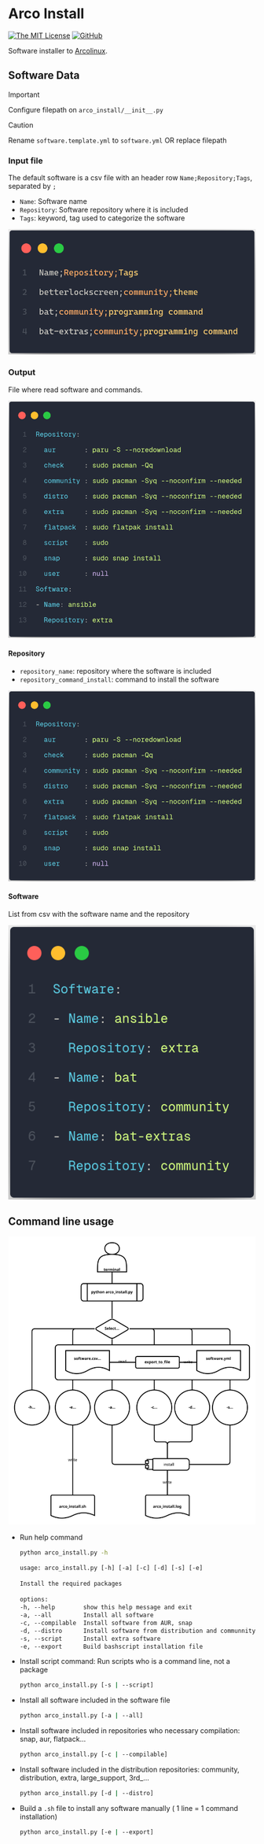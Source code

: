 # Arco Install

[![The MIT License](https://img.shields.io/badge/license-MIT-blue.svg?style=for-the-badge)](http://opensource.org/licenses/MIT)
[![GitHub](https://img.shields.io/github/tag/AlbertoVf/arco-install.svg?style=for-the-badge)](https://github.com/AlbertoVf/arco-install/tags)

Software installer to [Arcolinux](https://arcolinux.com/).

## Software Data

> [!IMPORTANT]
> Configure filepath on `arco_install/__init__.py`

> [!CAUTION]
> Rename `software.template.yml` to `software.yml` OR replace filepath

### Input file

The default software is a csv file with an header row `Name;Repository;Tags`, separated by `;`

- `Name`: Software name
- `Repository`: Software repository where it is included
- `Tags`: keyword, tag used to categorize the software

![software csv](docs/software_format_csv.png)

### Output

File where read software and commands.

![yaml file](docs/yaml_file.png)

#### Repository

- `repository_name`: repository where the software is included
- `repository_command_install`: command to install the software

![repository format](docs/yaml_file_repository.png)

#### Software

List from csv with the software name and the repository

![software format](docs/yaml_file_software.png)

## Command line usage

![Use diagram](docs/use_diagram.drawio.svg)

- Run help command

    ```bash
    python arco_install.py -h
    ```

    ```log
    usage: arco_install.py [-h] [-a] [-c] [-d] [-s] [-e]

    Install the required packages

    options:
    -h, --help        show this help message and exit
    -a, --all         Install all software
    -c, --compilable  Install software from AUR, snap
    -d, --distro      Install software from distribution and communnity
    -s, --script      Install extra software
    -e, --export      Build bashscript installation file
    ```

- Install script command: Run scripts who is a command line, not a package

    ```bash
    python arco_install.py [-s | --script]
    ```

- Install all software included in the software file

    ```bash
    python arco_install.py [-a | --all]
    ```

- Install software included in repositories who necessary compilation: snap, aur, flatpack...

    ```bash
    python arco_install.py [-c | --compilable]
    ```

- Install software included in the distribution repositories: community, distribution, extra, large_support, 3rd_...

    ```bash
    python arco_install.py [-d | --distro]
    ```

- Build a `.sh` file to install any software manually ( 1 line = 1 command installation)

    ```bash
    python arco_install.py [-e | --export]
    ```
